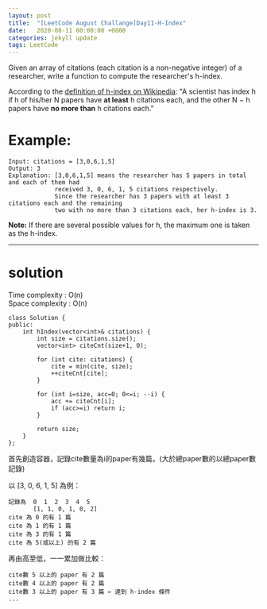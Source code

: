```yaml
---
layout: post
title:  "[LeetCode August Challange]Day11-H-Index"
date:   2020-08-11 00:00:00 +0800
categories: jekyll update
tags: LeetCode
---
```

Given an array of citations (each citation is a non-negative integer) of a researcher, write a function to compute the researcher's h-index.  

According to the [definition of h-index on Wikipedia](https://en.wikipedia.org/wiki/H-index): "A scientist has index h if h of his/her N papers have **at least** h citations each, and the other N − h papers have **no more than** h citations each."  

# Example:  

	Input: citations = [3,0,6,1,5]
	Output: 3 
	Explanation: [3,0,6,1,5] means the researcher has 5 papers in total and each of them had 
	             received 3, 0, 6, 1, 5 citations respectively. 
	             Since the researcher has 3 papers with at least 3 citations each and the remaining 
	             two with no more than 3 citations each, her h-index is 3.

**Note:** If there are several possible values for h, the maximum one is taken as the h-index.

______________________  

# solution

Time complexity : O(n)  
Space complexity : O(n)  

	class Solution {
	public:
	    int hIndex(vector<int>& citations) {
	        int size = citations.size();
	        vector<int> citeCnt(size+1, 0);

	        for (int cite: citations) {
	            cite = min(cite, size);
	            ++citeCnt[cite];
	        }
	        
	        for (int i=size, acc=0; 0<=i; --i) {
	            acc += citeCnt[i];
	            if (acc>=i) return i;
	        }
	        
	        return size;
	    }
	};

首先創造容器，記錄cite數量為i的paper有幾篇。(大於總paper數的以總paper數記錄)  

以 [3, 0, 6, 1, 5] 為例：  

	記錄為  0  1  2  3  4  5
	       [1, 1, 0, 1, 0, 2]
	cite 為 0 的有 1 篇
	cite 為 1 的有 1 篇
	cite 為 3 的有 1 篇
	cite 為 5(或以上) 的有 2 篇

再由高至低，一一累加做比較：

	cite數 5 以上的 paper 有 2 篇
	cite數 4 以上的 paper 有 2 篇
	cite數 3 以上的 paper 有 3 篇 ← 達到 h-index 條件
	...
